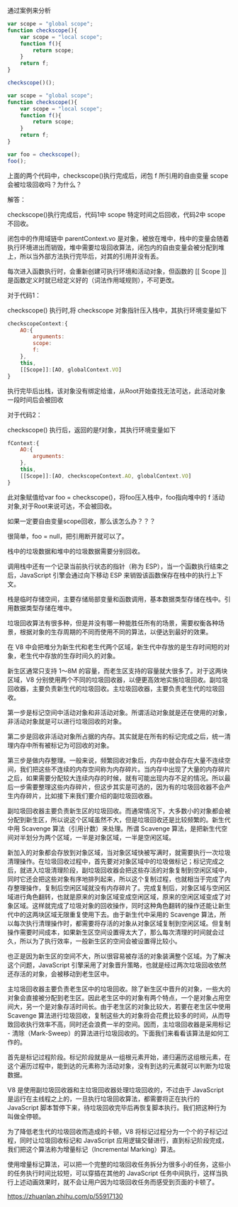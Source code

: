 通过案例来分析  

```js
var scope = "global scope";
function checkscope(){
    var scope = "local scope";
    function f(){
        return scope;
    }
    return f;
}

checkscope()();                 
 ```


```js
var scope = "global scope";
function checkscope(){
    var scope = "local scope";
    function f(){
        return scope;
    }
    return f;
}

var foo = checkscope(); 
foo(); 
```
上面的两个代码中，checkscope()执行完成后，闭包 f 所引用的自由变量 scope 会被垃圾回收吗？为什么？

解答：

checkscope()执行完成后，代码1中 scope 特定时间之后回收，代码2中 scope 不回收。



闭包中的作用域链中 parentContext.vo 是对象，被放在堆中，栈中的变量会随着执行环境进出而销毁，堆中需要垃圾回收算法，闭包内的自由变量会被分配到堆上，所以当外部方法执行完毕后，对其的引用并没有丢。

每次进入函数执行时，会重新创建可执行环境和活动对象，但函数的 [[ Scope ]] 是函数定义时就已经定义好的（词法作用域规则），不可更改。

对于代码1：  

checkscope() 执行时,将 checkscope 对象指针压入栈中，其执行环境变量如下
```js
checkscopeContext:{
    AO:{
        arguments:
        scope:
        f:
    },
    this,
    [[Scope]]:[AO, globalContext.VO]
}
```
执行完毕后出栈，该对象没有绑定给谁，从Root开始查找无法可达，此活动对象一段时间后会被回收

对于代码2：  

checkscope() 执行后，返回的是f对象，其执行环境变量如下
```js
fContext:{
    AO:{
        arguments:
    },
    this,
    [[Scope]]:[AO, checkscopeContext.AO, globalContext.VO]
}
```
此对象赋值给var foo = checkscope()，将foo压入栈中，foo指向堆中的 f 活动对象,对于Root来说可达，不会被回收。

如果一定要自由变量scope回收，那么该怎么办？？？

很简单，foo = null，把引用断开就可以了。


栈中的垃圾数据和堆中的垃圾数据需要分别回收。  

调用栈中还有一个记录当前执行状态的指针（称为 ESP），当一个函数执行结束之后，JavaScript 引擎会通过向下移动 ESP 来销毁该函数保存在栈中的执行上下文。

栈是临时存储空间，主要存储局部变量和函数调用，基本数据类型存储在栈中。引用数据类型存储在堆中。

垃圾回收算法有很多种，但是并没有哪一种能胜任所有的场景，需要权衡各种场景，根据对象的生存周期的不同而使用不同的算法，以便达到最好的效果。

在 V8 中会把堆分为新生代和老生代两个区域，新生代中存放的是生存时间短的对象，老生代中存放的生存时间久的对象。

新生区通常只支持 1～8M 的容量，而老生区支持的容量就大很多了。对于这两块区域，V8 分别使用两个不同的垃圾回收器，以便更高效地实施垃圾回收。副垃圾回收器，主要负责新生代的垃圾回收。主垃圾回收器，主要负责老生代的垃圾回收。


第一步是标记空间中活动对象和非活动对象。所谓活动对象就是还在使用的对象，非活动对象就是可以进行垃圾回收的对象。

第二步是回收非活动对象所占据的内存。其实就是在所有的标记完成之后，统一清理内存中所有被标记为可回收的对象。

第三步是做内存整理。一般来说，频繁回收对象后，内存中就会存在大量不连续空间，我们把这些不连续的内存空间称为内存碎片。当内存中出现了大量的内存碎片之后，如果需要分配较大连续内存的时候，就有可能出现内存不足的情况。所以最后一步需要整理这些内存碎片，但这步其实是可选的，因为有的垃圾回收器不会产生内存碎片，比如接下来我们要介绍的副垃圾回收器。

副垃圾回收器主要负责新生区的垃圾回收。而通常情况下，大多数小的对象都会被分配到新生区，所以说这个区域虽然不大，但是垃圾回收还是比较频繁的。新生代中用 Scavenge 算法（引用计数）来处理。所谓 Scavenge 算法，是把新生代空间对半划分为两个区域，一半是对象区域，一半是空闲区域。




新加入的对象都会存放到对象区域，当对象区域快被写满时，就需要执行一次垃圾清理操作。在垃圾回收过程中，首先要对对象区域中的垃圾做标记；标记完成之后，就进入垃圾清理阶段，副垃圾回收器会把这些存活的对象复制到空闲区域中，同时它还会把这些对象有序地排列起来，所以这个复制过程，也就相当于完成了内存整理操作，复制后空闲区域就没有内存碎片了。完成复制后，对象区域与空闲区域进行角色翻转，也就是原来的对象区域变成空闲区域，原来的空闲区域变成了对象区域。这样就完成了垃圾对象的回收操作，同时这种角色翻转的操作还能让新生代中的这两块区域无限重复使用下去。由于新生代中采用的 Scavenge 算法，所以每次执行清理操作时，都需要将存活的对象从对象区域复制到空闲区域。但复制操作需要时间成本，如果新生区空间设置得太大了，那么每次清理的时间就会过久，所以为了执行效率，一般新生区的空间会被设置得比较小。


也正是因为新生区的空间不大，所以很容易被存活的对象装满整个区域。为了解决这个问题，JavaScript 引擎采用了对象晋升策略，也就是经过两次垃圾回收依然还存活的对象，会被移动到老生区中。



主垃圾回收器主要负责老生区中的垃圾回收。除了新生区中晋升的对象，一些大的对象会直接被分配到老生区。因此老生区中的对象有两个特点，一个是对象占用空间大，另一个是对象存活时间长。由于老生区的对象比较大，若要在老生区中使用 Scavenge 算法进行垃圾回收，复制这些大的对象将会花费比较多的时间，从而导致回收执行效率不高，同时还会浪费一半的空间。因而，主垃圾回收器是采用标记 - 清除（Mark-Sweep）的算法进行垃圾回收的。下面我们来看看该算法是如何工作的。


首先是标记过程阶段。标记阶段就是从一组根元素开始，递归遍历这组根元素，在这个遍历过程中，能到达的元素称为活动对象，没有到达的元素就可以判断为垃圾数据。


V8 是使用副垃圾回收器和主垃圾回收器处理垃圾回收的，不过由于 JavaScript 是运行在主线程之上的，一旦执行垃圾回收算法，都需要将正在执行的 JavaScript 脚本暂停下来，待垃圾回收完毕后再恢复脚本执行。我们把这种行为叫做全停顿。

为了降低老生代的垃圾回收而造成的卡顿，V8 将标记过程分为一个个的子标记过程，同时让垃圾回收标记和 JavaScript 应用逻辑交替进行，直到标记阶段完成，我们把这个算法称为增量标记（Incremental Marking）算法。


使用增量标记算法，可以把一个完整的垃圾回收任务拆分为很多小的任务，这些小的任务执行时间比较短，可以穿插在其他的 JavaScript 任务中间执行，这样当执行上述动画效果时，就不会让用户因为垃圾回收任务而感受到页面的卡顿了。


https://zhuanlan.zhihu.com/p/55917130